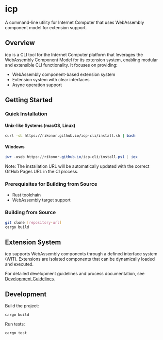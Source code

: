 # icp

A command-line utility for Internet Computer that uses WebAssembly component model for extension support.

## Overview

icp is a CLI tool for the Internet Computer platform that leverages the WebAssembly Component Model for its extension system, enabling modular and extensible CLI functionality. It focuses on providing:

- WebAssembly component-based extension system
- Extension system with clear interfaces
- Async operation support

## Getting Started

### Quick Installation

#### Unix-like Systems (macOS, Linux)

```bash
curl -sL https://rikonor.github.io/icp-cli/install.sh | bash
```

#### Windows

```powershell
iwr -useb https://rikonor.github.io/icp-cli/install.ps1 | iex
```

Note: The installation URL will be automatically updated with the correct GitHub Pages URL in the CI process.

### Prerequisites for Building from Source

- Rust toolchain
- WebAssembly target support

### Building from Source

```bash
git clone [repository-url]
cargo build
```

## Extension System

icp supports WebAssembly components through a defined interface system (WIT). Extensions are isolated components that can be dynamically loaded and executed.

For detailed development guidelines and process documentation, see [Development Guidelines](docs/GUIDELINES.md).

## Development

Build the project:

```bash
cargo build
```

Run tests:

```bash
cargo test
```
